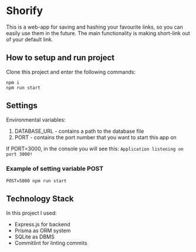 # Shorify
This is a web-app for saving and hashing your favourite links, so you can easily use them in the future. The main functionality is making short-link out of your default link.
## How to setup and run project
Clone this project and enter the following commands: 
```
npm i
npm run start
```
## Settings
Environmental variables:
  1. DATABASE_URL - contains a path to the database file
  2. PORT - contains the port number that you want to start this app on

If PORT=3000, in the console you will see this: `Application listening on port 3000!`
### Example of setting variable POST
```
POST=5000 npm run start
```
## Technology Stack
In this project I used:
  + Express.js for backend
  + Prisma as ORM system
  + SQLite as DBMS
  + Commitlint for linting commits
